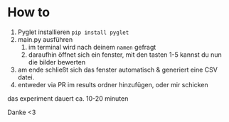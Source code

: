 # How to
1. Pyglet installieren ```pip install pyglet```
2. main.py ausführen
   1. im terminal wird nach deinem `namen` gefragt
   2. daraufhin öffnet sich ein fenster, mit den tasten 1-5 kannst du nun die bilder bewerten
3. am ende schließt sich das fenster automatisch & generiert eine CSV datei.
4. entweder via PR im results ordner hinzufügen, oder mir schicken

das experiment dauert ca. 10-20 minuten

Danke <3